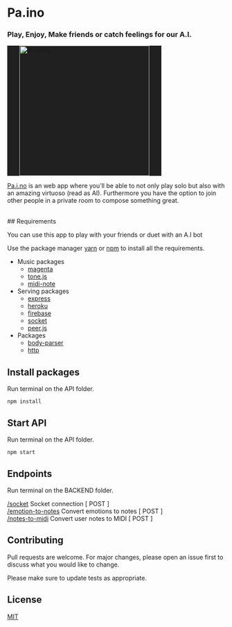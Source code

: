 # Pa.ino
<h3>Play, Enjoy, Make friends or catch feelings for our A.I.</h3>

<img src="https://firebasestorage.googleapis.com/v0/b/play-paino.appspot.com/o/paino-images.jpg?alt=media&token=f802e76f-edfa-4449-b5a5-52e95a2093ce" alt="drawing" width="300" style="background: #202020; padding: 0 2em"/>
</br>

[Pa.i.no](https://play-paino.web.app/) is an web app where you'll be able to not only play solo but also with an amazing 
virtuoso (read as AI). Furthermore you have the option to join other people in a private room to compose something great.

</br>
## Requirements

You can use this app to play with your friends or duet with an A.I bot

Use the package manager [yarn](https://yarnpkg.com/) or [npm](https://www.npmjs.com/) to install all the requirements.
-   Music packages
    - [magenta](https://magenta.github.io/magenta-js/music/index.html)
    - [tone.js](https://tonejs.github.io/)
    - [midi-note](https://www.npmjs.com/package/midi-note)
-   Serving packages
    - [express](https://classic.yarnpkg.com/en/package/exrpress)
    - [heroku](https://dashboard.heroku.com/)
    - [firebase](https://firebase.google.com/)
    - [socket](https://socket.io/)
    - [peer.js](https://peerjs.com/)
-   Packages
    - [body-parser](https://yarnpkg.com/package/body-parser)
    - [http](https://yarnpkg.com/package/http)


## Install packages
Run terminal on the API folder.
```
npm install
```


## Start API
Run terminal on the API folder.
```
npm start
```


## Endpoints
Run terminal on the BACKEND folder.

[/socket](http://localhost:3000/shop/) Socket connection [ POST ]</br>
[/emotion-to-notes](http://localhost:3000/shop/id) Convert emotions to notes [ POST ]</br>
[/notes-to-midi](http://localhost:3000/shop/id) Convert user notes  to MIDI [ POST ] </br>


## Contributing
Pull requests are welcome. For major changes, please open an issue first to discuss what you would like to change.

Please make sure to update tests as appropriate.

## License
[MIT](/LICENSE)

